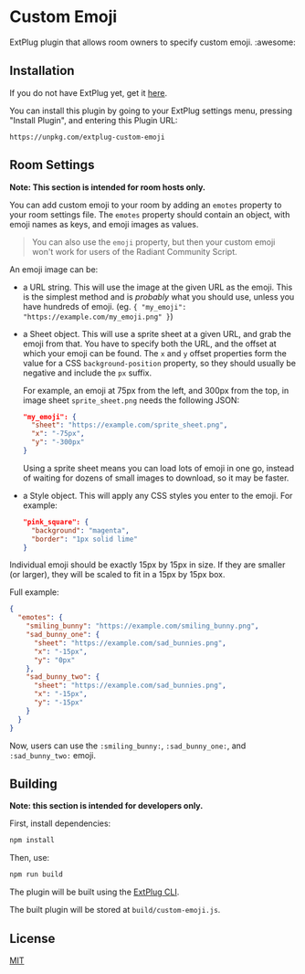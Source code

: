 Custom Emoji
============

ExtPlug plugin that allows room owners to specify custom emoji.
:awesome:

## Installation

If you do not have ExtPlug yet, get it [here](https://extplug.github.io).

You can install this plugin by going to your ExtPlug settings menu, pressing
"Install Plugin", and entering this Plugin URL:

```
https://unpkg.com/extplug-custom-emoji
```

## Room Settings

**Note: This section is intended for room hosts only.**

You can add custom emoji to your room by adding an `emotes` property to
your room settings file. The `emotes` property should contain an object,
with emoji names as keys, and emoji images as values.

> You can also use the `emoji` property, but then your custom emoji
> won't work for users of the Radiant Community Script.

An emoji image can be:

  * a URL string. This will use the image at the given URL as the emoji.
    This is the simplest method and is *probably* what you should use,
    unless you have hundreds of emoji.
    (eg. `{ "my_emoji": "https://example.com/my_emoji.png" }`)
  * a Sheet object. This will use a sprite sheet at a given URL, and
    grab the emoji from that. You have to specify both the URL, and the
    offset at which your emoji can be found. The `x` and `y` offset
    properties form the value for a CSS `background-position` property,
    so they should usually be negative and include the `px` suffix.

    For example, an emoji at 75px from the left, and 300px from the top,
    in image sheet `sprite_sheet.png` needs the following JSON:
    ```json
    "my_emoji": {
      "sheet": "https://example.com/sprite_sheet.png",
      "x": "-75px",
      "y": "-300px"
    }
    ```
    Using a sprite sheet means you can load lots of emoji in one go,
    instead of waiting for dozens of small images to download, so it may
    be faster.
  * a Style object. This will apply any CSS styles you enter to the
    emoji.
    For example:

    ```json
    "pink_square": {
      "background": "magenta",
      "border": "1px solid lime"
    }
    ```

Individual emoji should be exactly 15px by 15px in size. If they are
smaller (or larger), they will be scaled to fit in a 15px by 15px box.

Full example:

```json
{
  "emotes": {
    "smiling_bunny": "https://example.com/smiling_bunny.png",
    "sad_bunny_one": {
      "sheet": "https://example.com/sad_bunnies.png",
      "x": "-15px",
      "y": "0px"
    },
    "sad_bunny_two": {
      "sheet": "https://example.com/sad_bunnies.png",
      "x": "-15px",
      "y": "-15px"
    }
  }
}
```

Now, users can use the `:smiling_bunny:`, `:sad_bunny_one:`, and
`:sad_bunny_two:` emoji.

## Building

**Note: this section is intended for developers only.**

First, install dependencies:

```bash
npm install
```

Then, use:

```bash
npm run build
```

The plugin will be built using the [ExtPlug CLI](https://github.com/extplug/extplug-cli).

The built plugin will be stored at `build/custom-emoji.js`.

## License

[MIT](./LICENSE)
